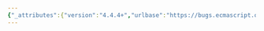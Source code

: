 ```yaml
---
{"_attributes":{"version":"4.4.4+","urlbase":"https://bugs.ecmascript.org/","maintainer":"dherman@mozilla.com"},"bug":{"bug_id":2983,"creation_ts":"2014-06-10 08:51:00 -0700","short_desc":"Ch.13, cumulative bugs & suggestions","delta_ts":"2014-07-18 23:24:51 -0700","product":"Draft for 6th Edition","component":"technical issue","version":"Rev 23: April 5, 2014 Draft","rep_platform":"All","op_sys":"All","bug_status":"RESOLVED","resolution":"FIXED","see_also":"https://bugs.ecmascript.org/show_bug.cgi?id=3005","priority":"Normal","bug_severity":"enhancement","everconfirmed":true,"reporter":{"uid":"rossberg","name":"Andreas Rossberg"},"assigned_to":{"uid":"allen","name":"Allen Wirfs-Brock"},"long_desc":[{"commentid":8874,"comment_count":0,"who":{"uid":"rossberg","name":"Andreas Rossberg"},"bug_when":"2014-06-10 08:51:46 -0700","thetext":"Ch.13, cumulative bugs & suggestions\n\n[Note: this is against Rev. 23, some things might have been fixed or changed already.]\n\n\nTECHNICAL ISSUES\n\n13.2.1: there needs to be a definition of VarDeclaredNames for LexicalDeclaration (used via Statement)\n13.2.2: dito for VariableStatement\n\n13.6.3.2, 1st case, step 2: \"first\" -> \"second\" and \"second\" -> \"third\"\n13.6.4.1, 1st, case, 3rd bullet: \"can be statically determined\" is too imprecise, see above\n13.6.4.1, 2nd case, 2nd bullet: Why does a similar restriction not also apply in the first case?\n\n13.9: doesn't this need to define that 'return' is a syntax error if this appears outside a function?\n\n13.11.5, 1st case, step 2: \"CaseClause items\" -> \"CaseClause items in CaseClauses_opt\"\n\n13.12, Note: The comment about the initial 'empty' element in label sets seems inaccurate.\n\n13.14.1, 1st bullet: this restriction is unnecessary, and inconsistent with what we decided on for function parameters\n\n\nSUGGESTIONS\n\n13.1.5: rename to TopLevelLexicalDeclarations, for consistency with LexicalDeclarations function\n13.1.11, step 4: \"in list order\" -- this should not matter here\n13.1.11: why have the separate loop? It seems none of this can have any other side effect, so order doesn't matter, and you can invoke Create and Instantiate immediately in the same loop\n\n13.2.2.3, 4th case: a variation of step 4 and its substeps for setting \"name\" reappears in various places. It might make sense to factor this out into an algorithm like SetNameIfFunction(value, string)\n\n13.4.1: aren't steps 3 and 4 equivalent to simply returning value?\n\n13.6.1.2: perhaps swap steps 2.b and 2.c\n13.6.2.2: dito with steps 2.f and 2.g\n13.6.3.2, 3rd case, step 9: Is the special-casing of const necessary? Why not simply copy all of the env in CreatePerIterationEnv? AFAICT, the difference is not observable.\n13.6.3.3: perhaps swap steps 4.c and 4.d\n\n13.14.3, step: fold this into BindingInitialization\n\n\nTYPOS & FORMATTING\n\n13.0: weird section numbering?\n13.1.11, Note: \"each block scoped variable, constant or function\" -- or class\n13.2.1, Note: \"[-A] let and const declarations\"\n13.2.2.2, Note: \"This is the case for var statements [+and] formal parameter lists\"\n13.2.2.3, 4th case, Note: \"step 3\" -> \"step 5\"; also, formatting of 'value'\n13.6.1.2, step 1: formatting of 'undefined'\n13.6.2.2, step 1: dito\n13.6.3.2, 3rd case, step 9: \"perI[n]terationList\"\n13.6.4.3, 3rd case: formatting of 'in' in production\n13.11.4, 3rd case, step 3: formatting of DefaultClause"},{"commentid":9133,"comment_count":1,"who":{"uid":"allen","name":"Allen Wirfs-Brock"},"bug_when":"2014-07-07 18:16:38 -0700","thetext":"(In reply to comment #0)\n\n> 13.2.1: there needs to be a definition of VarDeclaredNames for\n> LexicalDeclaration (used via Statement)\n> 13.2.2: dito for VariableStatement\n\nThis was fixed in VariableStatement in rev25\n\nBut, I don't see a path where applying VarDeclaredNames  to Statement can reach a LexicalDeclaration.  What did you have in mind?"},{"commentid":9134,"comment_count":2,"who":{"uid":"allen","name":"Allen Wirfs-Brock"},"bug_when":"2014-07-07 18:33:38 -0700","thetext":"(In reply to comment #0)\n> \n> 13.6.4.1, 2nd case, 2nd bullet: Why does a similar restriction not also apply\n> in the first case?\n> \nBecause in first case (for (expr in ...) the loop head can't create any lexical bindings. The rule in question is intended to issue an error for cases like this:\n\n  for (let x of foo) {var x};// can't hoist a var declaration over a like-named let declaration. \n\nWere you thinking of something else?"},{"commentid":9135,"comment_count":3,"who":{"uid":"rossberg","name":"Andreas Rossberg"},"bug_when":"2014-07-08 01:59:05 -0700","thetext":"(In reply to comment #1)\n> (In reply to comment #0)\n> \n> > 13.2.1: there needs to be a definition of VarDeclaredNames for\n> > LexicalDeclaration (used via Statement)\n> > 13.2.2: dito for VariableStatement\n> \n> This was fixed in VariableStatement in rev25\n> \n> But, I don't see a path where applying VarDeclaredNames  to Statement can reach\n> a LexicalDeclaration.  What did you have in mind?\n\nHm, me neither. I'm not sure what I had in mind (and can't find my respective notes anymore). Let's just assume I was confused. :)"},{"commentid":9136,"comment_count":4,"who":{"uid":"rossberg","name":"Andreas Rossberg"},"bug_when":"2014-07-08 02:33:33 -0700","thetext":"(In reply to comment #3)\n> (In reply to comment #1)\n> > (In reply to comment #0)\n> > \n> > > 13.2.1: there needs to be a definition of VarDeclaredNames for\n> > > LexicalDeclaration (used via Statement)\n> > > 13.2.2: dito for VariableStatement\n> > \n> > This was fixed in VariableStatement in rev25\n> > \n> > But, I don't see a path where applying VarDeclaredNames  to Statement can reach\n> > a LexicalDeclaration.  What did you have in mind?\n> \n> Hm, me neither. I'm not sure what I had in mind (and can't find my respective\n> notes anymore). Let's just assume I was confused. :)\n\nOn the other hand, VarDeclaredNames _is_ explicitly defined for {Function,Generator,Class}Declaration. How are they reachable?"},{"commentid":9137,"comment_count":5,"who":{"uid":"rossberg","name":"Andreas Rossberg"},"bug_when":"2014-07-08 03:38:22 -0700","thetext":"(In reply to comment #2)\n> (In reply to comment #0)\n> > \n> > 13.6.4.1, 2nd case, 2nd bullet: Why does a similar restriction not also apply\n> > in the first case?\n> > \n> Because in first case (for (expr in ...) the loop head can't create any lexical\n> bindings. The rule in question is intended to issue an error for cases like\n> this:\n> \n>   for (let x of foo) {var x};// can't hoist a var declaration over a like-named\n> let declaration. \n> \n> Were you thinking of something else?\n\nSorry, \"first case\" was misleading, what I meant were C-style for-loops. That is, why is\n\n  for (let x; ;) {var x}\n\nnot restricted in the same manner? Or am I missing something?"},{"commentid":9138,"comment_count":6,"who":{"uid":"allen","name":"Allen Wirfs-Brock"},"bug_when":"2014-07-08 08:10:45 -0700","thetext":"(In reply to comment #4)\n\n> \n> On the other hand, VarDeclaredNames _is_ explicitly defined for\n> {Function,Generator,Class}Declaration. How are they reachable?\n\nIt's needed for FunctionDeclaration to support an Annex B extensions that makes\n  label: function f() {};\nlegal for non-strict code.\n\nAs far as I can tell it is not needed for ClassDeclaration.\n\nIt is only needed for GeneratorDeclarations if the Annex B LabelledStatement extensions is also applied to them. Current I only define it for FunctionDeclarations because GeneratorDeclarations aren't a legacy feature."},{"commentid":9141,"comment_count":7,"who":{"uid":"allen","name":"Allen Wirfs-Brock"},"bug_when":"2014-07-08 16:19:48 -0700","thetext":"(In reply to comment #5)\n\n> \n> Sorry, \"first case\" was misleading, what I meant were C-style for-loops. That\n> is, why is\n> \n>   for (let x; ;) {var x}\n> \n> not restricted in the same manner? Or am I missing something?\n\nRight, that restriction is also need for those cases.  Fixed."},{"commentid":9142,"comment_count":8,"who":{"uid":"allen","name":"Allen Wirfs-Brock"},"bug_when":"2014-07-09 16:19:44 -0700","thetext":"(In reply to comment #0)\n\n> \n> 13.9: doesn't this need to define that 'return' is a syntax error if this\n> appears outside a function?\n\nNo, statement list is parametrized such that ReturnStatement is only allowed in certain contexts. \n\n> \n> 13.14.1, 1st bullet: this restriction is unnecessary, and inconsistent with\n> what we decided on for function parameters\n\nDisagree\n> \n> \n> SUGGESTIONS\n> \n> 13.1.5: rename to TopLevelLexicalDeclarations, for consistency with\n> LexicalDeclarations function\nalready done\n> 13.1.11, step 4: \"in list order\" -- this should not matter here\nok\n> 13.1.11: why have the separate loop? It seems none of this can have any other\n> side effect, so order doesn't matter, and you can invoke Create and Instantiate\n> immediately in the same loop\n\nmerged loops\n\n> \n> 13.2.2.3, 4th case: a variation of step 4 and its substeps for setting \"name\"\n> reappears in various places. It might make sense to factor this out into an\n> algorithm like SetNameIfFunction(value, string)\n\nPlausible, but there is enough local variation to make it non-trivial. I'm disinclined to put the time into it.\n> \n> 13.4.1: aren't steps 3 and 4 equivalent to simply returning value?\nyes, fixed\n> \n> 13.6.1.2: perhaps swap steps 2.b and 2.c\n> 13.6.2.2: dito with steps 2.f and 2.g\nok\n\n> 13.6.3.2, 3rd case, step 9: Is the special-casing of const necessary? Why not\n> simply copy all of the env in CreatePerIterationEnv? AFAICT, the difference is\n> not observable.\nThe current formulation simplifies CreatPerIterationEnvironment such that it doesn't have to deal with creating both mutable and immutable bindings.\n\n> 13.6.3.3: perhaps swap steps 4.c and 4.d\nok\n\n> \n> 13.14.3, step: fold this into BindingInitialization\n\nThis would be purely cosmetic and the cascading effects of this are bigger than what I want to deal with at this time. \n> \n> \n> TYPOS & FORMATTING\n> \n> 13.0: weird section numbering?\nyes, it's intentional\n \n> 13.1.11, Note: \"each block scoped variable, constant or function\" -- or class\nok\n> 13.2.1, Note: \"[-A] let and const declarations\"\nok\n> 13.2.2.2, Note: \"This is the case for var statements [+and] formal parameter\n> lists\"\nok\n> 13.2.2.3, 4th case, Note: \"step 3\" -> \"step 5\"; also, formatting of 'value'\nok\n> 13.6.1.2, step 1: formatting of 'undefined'\n> 13.6.2.2, step 1: dito\nfixed\n> 13.6.3.2, 3rd case, step 9: \"perI[n]terationList\"\nfixed\n> 13.6.4.3, 3rd case: formatting of 'in' in production\n> 13.11.4, 3rd case, step 3: formatting of DefaultClause\nfixed"},{"commentid":9145,"comment_count":9,"who":{"uid":"allen","name":"Allen Wirfs-Brock"},"bug_when":"2014-07-10 13:16:45 -0700","thetext":"fixed (or not) as noted above in rev26 editor's draft\n\nopen Bug 3005 relating to disagreement on whether\n\ntry {} catch(x) {let x};\n\nshould be an error"},{"commentid":9307,"comment_count":10,"who":{"uid":"allen","name":"Allen Wirfs-Brock"},"bug_when":"2014-07-18 23:24:51 -0700","thetext":"in rev26 draft"}]}}
---
```


